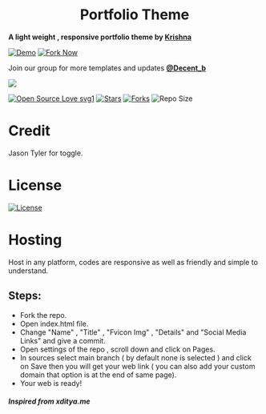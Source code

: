 <h1 align="center">Portfolio Theme</h1>
<p><b>A light weight , responsive portfolio theme by <a href="https://t.me/Decent_b">Krishna</a></b></p>

[![Demo](https://img.shields.io/badge/Live-Demo-blue?style=flat-square)](https://decentboyy.github.io/Portfolio/)
[![Fork Now](https://img.shields.io/badge/Fork-Now-red?style=flat-square)](https://github.com/decentboyy/Portfolio/)

<p> Join our group for more templates and updates <a href="https://t.me/Decent_b"><b>@Decent_b</b></a></p>

<img src="https://te.legra.ph/file/a5216d6c828b38bc53cfc.jpg">


[![Open Source Love svg1](https://badges.frapsoft.com/os/v1/open-source.png?v=103)]( https://github.com/decentboyy/Portfolio)
[![Stars](https://img.shields.io/github/stars/krishna6688/Portfolio?&style=flat-square)]( https://github.com/krishna6688/Portfolio/stargazers)
[![Forks](https://img.shields.io/github/forks/krishna6688/Portfolio?&style=flat-square)]( https://github.com/krishna6688/Portfolio/network/members)
![Repo Size](https://img.shields.io/github/repo-size/krishna6688/Portfolio?style=flat-square)

# Credit
Jason Tyler for toggle.

# License

[![License](https://img.shields.io/badge/Apache-2.0-red?style=flat-square)](https://github.com/krishna6688/Portfolio/blob/main/LICENSE)

# Hosting

Host in any platform, codes are responsive as well as friendly and simple to understand.

## Steps:

* Fork the repo.
* Open index.html file.
* Change "Name" , "Title" , "Fvicon Img" , "Details" and "Social Media Links" and give a commit.
* Open settings of the repo , scroll down and click on Pages.
* In sources select main branch ( by default none is selected ) and click on Save then you will get your web link ( you can also add your custom domain that option is at the end of same page). 
* Your web is ready!

<h5>Inspired from xditya.me</h5>
